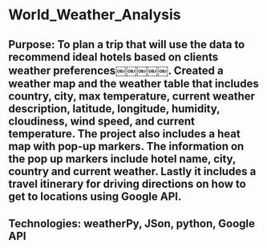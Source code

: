 # World_Weather_Analysis
## Purpose: To plan a trip that will use the data to recommend ideal hotels based on clients weather preferences￼￼￼￼￼. Created a weather map and the weather table that includes  country, city, max temperature, current weather description, latitude, longitude, humidity, cloudiness, wind speed, and current temperature.  The project also includes a heat map with pop-up markers. The information on the pop up markers include hotel name, city, country and current weather. Lastly it includes a travel itinerary for driving directions on how to get to locations using Google API.

## Technologies: weatherPy, JSon, python, Google API 